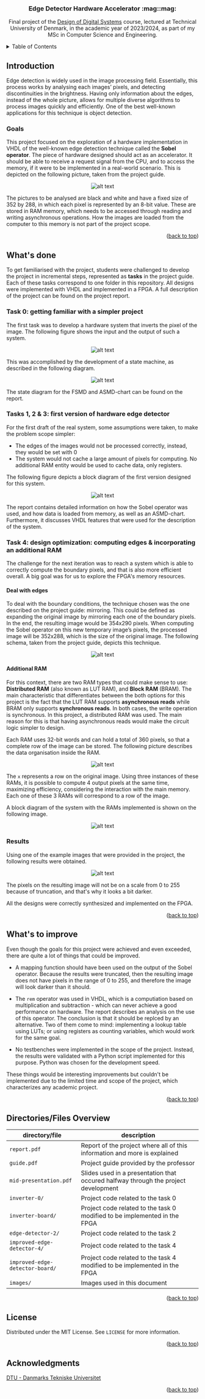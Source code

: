 <div id="readme-top"></div>



<!--
☜(⌒▽⌒)☞
<strong>☜(⌒▽⌒)☞</strong>
<strong>☜(⌒ᵕ⌒)☞</strong>
<strong>☜( ˊᵕˋ )☞</strong>
ଘ(੭*ˊᵕˋ)੭* ̀ˋ 
-->


<!-- PROJECT LOGO 
<br />
<div align="center">
  <a href="https://github.com/github_username/repo_name">
    <img src="images/logo.png" alt="Logo" width="80" height="80">
  </a>
  -->

<div align="center">


<h3 align="center">Edge Detector Hardware Accelerator :mag::mag:</h3>

  <p align="center">
    Final project of the <a href="https://lifelonglearning.dtu.dk/en/compute/single-course/design-of-digital-systems/">Design of Digital Systems</a> course, lectured at Technical University of Denmark, in the academic year of 2023/2024, as part of my MSc in Computer Science and Engineering.

  </p>
</div>



<!-- TABLE OF CONTENTS -->
<details>
  <summary>Table of Contents</summary>
  <ol>
    <li><a href="#introduction">Introduction</a></li>
    <li><a href="#whats_done">What's done</a></li>
    <li><a href="#whats_to_improve">What's to improve</a></li>
    <li><a href="#files_overview">Files Overview</a></li>
    <li><a href="#license">License</a></li>
    <li><a href="#acknowledgments">Acknowledgments</a></li>
  </ol>
</details>



<!-- ABOUT THE PROJECT -->
<!-- ## About The Project -->

<h2 id="introduction">Introduction</h2>
Edge detection is widely used in the image processing field. Essentially, this process works by analysing each images’ pixels, and detecting discontinuities in the brightness. Having only information about the edges, instead of the whole picture, allows for multiple diverse algorithms to process images quickly and efficiently. One of the best well-known applications for this technique is object detection.

### Goals
This project focused on the exploration of a hardware implementation in VHDL of the well-known edge detection technique called the **Sobel operator**. The piece of hardware designed should act as an accelerator. It should be able to receive a request signal from the CPU, and to access the memory, if it were to be implemented in a real-world scenario. This is depicted on the following picture, taken from the project guide.

<div align="center">

![alt text](images/image.png)

</div>

The pictures to be analysed are black and white and have a fixed size of 352 by 288, in which each pixel is represented by an 8-bit value. These are stored in RAM memory, which needs to be accessed through reading and writing asynchronous operations. How the images are loaded from the computer to this memory is not part of the project scope.

<p align="right">(<a href="#readme-top">back to top</a>)</p>

<h2 id="whats_done">What's done</h2>

To get familiarised with the project, students were challenged to develop the project in incremental steps, represented as **tasks** in the project guide. Each of these tasks correspond to one folder in this repository. All designs were implemented with VHDL and implemented in a FPGA. A full description of the project can be found on the project report.

### Task 0: getting familiar with a simpler project
The first task was to develop a hardware system that inverts the pixel of the image. The following figure shows the input and the output of such a system.

<div align="center">

![alt text](images/image-1.png)

</div>

This was accomplished by the development of a state machine, as described in the following diagram.

<div align="center">

![alt text](images/image-2.png)

</div>

The state diagram for the FSMD and ASMD-chart can be found on the report.

### Tasks 1, 2 & 3: first version of hardware edge detector
For the first draft of the real system, some assumptions were taken, to make the problem scope simpler:
- The edges of the images would not be processed correctly, instead, they would be set with 0
- The system would not cache a large amount of pixels for computing. No additional RAM entity would be used to cache data, only registers.

The following figure depicts a block diagram of the first version designed for this system.

<div align="center">

![alt text](images/image-3.png)

</div>

The report contains detailed information on how the Sobel operator was used, and how data is loaded from memory, as well as an ASMD-chart. Furthermore, it discusses VHDL features that were used for the description of the system.

### Task 4: design optimization: computing edges & incorporating an additional RAM
The challenge for the next iteration was to reach a system which is able to correctly compute the boundary pixels, and that is also more efficient overall. A big goal was for us to explore the FPGA's memory resources.

#### Deal with edges
To deal with the boundary conditions, the technique chosen was the one described on the project guide: mirroring. This could be defined as expanding the original image by mirroring each one of the boundary pixels. In the end, the resulting image would be 354x290 pixels. When computing the Sobel operator on this new temporary image’s pixels, the processed image will be 352x288, which is the size of the original image. The following schema, taken from the project guide, depicts this technique.

<div align="center">

![alt text](images/image-4.png)

</div>

#### Additional RAM
For this context, there are two RAM types that could make sense to use: **Distributed RAM** (also known as LUT RAM), and **Block RAM** (BRAM). The main characteristic that differentiates between the both options for this project is the fact that the LUT RAM supports **asynchronous reads** while BRAM only supports **synchronous reads**. In both cases, the write operation is synchronous. In this project, a distributed RAM was used. The main reason for this is that having asynchronous reads would make the circuit logic simpler to design.

Each RAM uses 32-bit words and can hold a total of 360 pixels, so that a complete row of the image can be stored. The following picture describes the data organisation inside the RAM.

<div align="center">

![alt text](images/image-5.png)

</div>

The `x` represents a row on the original image. Using three instances of these RAMs, it is possible to compute 4 output pixels at the same time, maximizing efficiency, considering the interaction with the main memory. Each one of these 3 RAMs will correspond to a row of the image.

A block diagram of the system with the RAMs implemented is shown on the following image.

<div align="center">

![alt text](images/image-6.png)

</div>

### Results

Using one of the example images that were provided in the project, the following results were obtained.

<div align="center">

![alt text](images/image-7.png)

</div>

The pixels on the resulting image will not be on a scale from 0 to 255 because of truncation, and that's why it looks a bit darker.

All the designs were correctly synthesized and implemented on the FPGA.


<p align="right">(<a href="#readme-top">back to top</a>)</p>

<h2 id="whats_to_improve">What's to improve</h2>
Even though the goals for this project were achieved and even exceeded, there are quite a lot of things that could be improved. 

- A mapping function should have been used on the output of the Sobel operator. Because the results were truncated, then the resulting image does not have pixels in the range of 0 to 255, and therefore the image will look darker than it should.

- The `rem` operator was used in VHDL, which is a computiation based on multiplication and subtraction - which can never achieve a good performance on hardware. The report describes an analysis on the use of this operator. The conclusion is that it should be replced by an alternative. Two of them come to mind: implementing a lookup table using LUTs; or using registers as counting variables, which would work for the same goal.

- No testbenches were implemented in the scope of the project. Instead, the results were validated with a Python script implemented for this purpose. Python was chosen for the development speed.

These things would be interesting improvements but couldn't be implemented due to the limited time and scope of the project, which characterizes any academic project.

<p align="right">(<a href="#readme-top">back to top</a>)</p>


<!-- ROADMAP -->
<h2 id="files_overview">Directories/Files Overview</h2>
<!-- 
The branch <a href="https://github.com/immarianaas/cd-message-broker/tree/original">`original`</a> is where an unaltered version of the project will be placed. If one day this code is to be improved, that branch will remain the same.
-->

| directory/file                         | description                                                                                |
| ----------------------------- | ------------------------------------------------------------------------------------------- |
| `report.pdf` | Report of the project where all of this information and more is explained |
| `guide.pdf` | Project guide provided by the professor |
| `mid-presentation.pdf` | Slides used in a presentation that occured halfway through the project development |
| `inverter-0/` | Project code related to the task 0 |
| `inverter-board/` | Project code related to the task 0 modified to be implemented in the FPGA |
| `edge-detector-2/` | Project code related to the task 2 |
| `improved-edge-detector-4/` | Project code related to the task 4 |
| `improved-edge-detector-board/` | Project code related to the task 4 modified to be implemented in the FPGA |
| `images/` | Images used in this document |

<p align="right">(<a href="#readme-top">back to top</a>)</p>

<!-- LICENSE -->
<h2 id="license">License</h2>

Distributed under the MIT License. See `LICENSE` for more information.

<p align="right">(<a href="#readme-top">back to top</a>)</p>


<!-- ACKNOWLEDGMENTS -->
<h2 id="acknowledgments">Acknowledgments</h2>

[DTU - Danmarks Tekniske Universitet](https://www.dtu.dk/)


<p align="right">(<a href="#readme-top">back to top</a>)</p>



<!-- MARKDOWN LINKS & IMAGES -->
<!-- https://www.markdownguide.org/basic-syntax/#reference-style-links -->

[forks-shield]: https://img.shields.io/github/forks/immarianaas/cd-message-broker.svg?style=for-the-badge
[forks-url]: https://github.com/immarianaas/cd-message-broker/network/members

[stars-shield]: https://img.shields.io/github/stars/immarianaas/cd-message-broker.svg?style=for-the-badge
[stars-url]: https://github.com/immarianaas/cd-message-broker/stargazers

[issues-shield]: https://img.shields.io/github/issues/immarianaas/cd-message-broker.svg?style=for-the-badge
[issues-url]: https://github.com/immarianaas/cd-message-broker/issues

[license-shield]: https://img.shields.io/github/license/immarianaas/cd-message-broker.svg?style=for-the-badge
[license-url]: https://github.com/immarianaas/cd-message-broker/blob/master/LICENSE

<!--
[linkedin-shield]: https://img.shields.io/badge/-LinkedIn-black.svg?style=for-the-badge&logo=linkedin&colorB=555
[linkedin-url]: https://linkedin.com/in/linkedin_username
-->

[product-screenshot]: images/screenshot.png
[Next.js]: https://img.shields.io/badge/next.js-000000?style=for-the-badge&logo=nextdotjs&logoColor=white
[Next-url]: https://nextjs.org/
[React.js]: https://img.shields.io/badge/React-20232A?style=for-the-badge&logo=react&logoColor=61DAFB
[React-url]: https://reactjs.org/
[Vue.js]: https://img.shields.io/badge/Vue.js-35495E?style=for-the-badge&logo=vuedotjs&logoColor=4FC08D
[Vue-url]: https://vuejs.org/
[Angular.io]: https://img.shields.io/badge/Angular-DD0031?style=for-the-badge&logo=angular&logoColor=white
[Angular-url]: https://angular.io/
[Svelte.dev]: https://img.shields.io/badge/Svelte-4A4A55?style=for-the-badge&logo=svelte&logoColor=FF3E00
[Svelte-url]: https://svelte.dev/
[Laravel.com]: https://img.shields.io/badge/Laravel-FF2D20?style=for-the-badge&logo=laravel&logoColor=white
[Laravel-url]: https://laravel.com
[Bootstrap.com]: https://img.shields.io/badge/Bootstrap-563D7C?style=for-the-badge&logo=bootstrap&logoColor=white
[Bootstrap-url]: https://getbootstrap.com
[JQuery.com]: https://img.shields.io/badge/jQuery-0769AD?style=for-the-badge&logo=jquery&logoColor=white
[JQuery-url]: https://jquery.com 





[mariana-github-shield1]: https://img.shields.io/badge/--black.svg?style=for-the-badge&logo=github&colorB=555
[mariana-linkedin-shield1]: https://img.shields.io/badge/--black.svg?style=for-the-badge&logo=linkedin&colorB=0e76a8

[mariana-github-shield]: https://img.shields.io/badge/-Mariana-black.svg?style=for-the-badge&logo=github&colorB=555
[mariana-linkedin-shield]: https://img.shields.io/badge/-Mariana-black.svg?style=for-the-badge&logo=linkedin&colorB=555

[mariana-github-url]: https://github.com/immarianaas
[mariana-linkedin-url]: https://www.linkedin.com/in/immarianaas



[miguel-github-shield1]: https://img.shields.io/badge/--black.svg?style=for-the-badge&logo=github&colorB=555
[miguel-linkedin-shield1]: https://img.shields.io/badge/--black.svg?style=for-the-badge&logo=linkedin&colorB=0e76a8

[miguel-github-shield]: https://img.shields.io/badge/-Miguel-black.svg?style=for-the-badge&logo=github&colorB=555
[miguel-linkedin-shield]: https://img.shields.io/badge/-Miguel-black.svg?style=for-the-badge&logo=linkedin&colorB=555

[miguel-github-url]: https://github.com/Miguel17297
[miguel-linkedin-url]: https://github.com/immarianaas/cd-message-broker

[Python-logo]: https://img.shields.io/badge/Python-306998?style=for-the-badge&amp;logo=python&amp;logoColor=white
[Python-url]: https://python.org